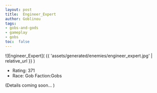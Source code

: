 ```yaml
---
layout: post
title:  Engineer_Expert
author: Goblinou
tags:
- gobs-and-gods
- gameplay
- gobs
toc:  false
---
```


![Engineer_Expert]( {{ 'assets/generated/enemies/engineer_expert.jpg' | relative_url }} )
- Rating: 371
- Race: Gob  Faction:Gobs

(Details coming soon... )